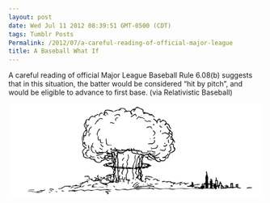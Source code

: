 ```yaml
---
layout: post
date: Wed Jul 11 2012 08:39:51 GMT-0500 (CDT)
tags: Tumblr Posts
Permalink: /2012/07/a-careful-reading-of-official-major-league
title: A Baseball What If
---
```


A careful reading of official Major League Baseball Rule 6.08(b) suggests that in this situation, the batter would be considered &ldquo;hit by pitch&rdquo;, and would be eligible to advance to first base. (via Relativistic Baseball)

![](/public/assets/tumblr/tumblr_m700mfn27P1qa4klho1_1280.png)
